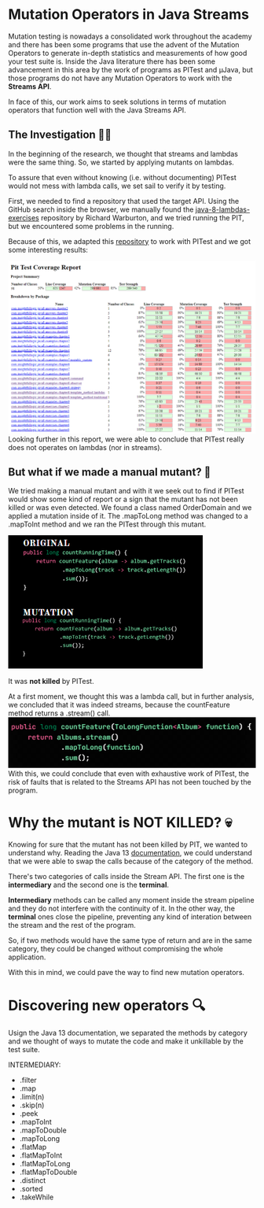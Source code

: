 # Mutation Operators in Java Streams
Mutation testing is nowadays a consolidated work throughout the academy and there has been some programs that use the advent of the Mutation Operators to generate in-depth statistics and measurements of how good your test suite is. Inside the Java literature there has been some advancement in this area by the work of programs as PITest and µJava, but those programs do not have any Mutation Operators to work with the **Streams API**.

In face of this, our work aims to seek solutions in terms of mutation operators that function well with the Java Streams API.
## The Investigation 🕵️‍♂️
In the beginning of the research, we thought that streams and lambdas were the same thing. So, we started by applying mutants on lambdas.

To assure that even without knowing (i.e. without documenting) PITest would not mess with lambda calls, we set sail to verify it by testing.

First, we needed to find a repository that used the target API. Using the GitHub search inside the browser, we manually found the [java-8-lambdas-exercises](https://github.com/RichardWarburton/java-8-lambdas-exercises) repository by Richard Warburton, and we tried running the PIT, but we encountered some problems in the running.

Because of this, we adapted this [repository](https://github.com/eas5/java-8-lambdas-exercises) to work with PITest and we got some interesting 
results:

![](media/pitReport.png?raw=true "PITEST REPORTS")
Looking further in this report, we were able to conclude that PITest really does not operates on lambdas (nor in streams). 

## But what if we made a manual mutant? 🤔
We tried making a manual mutant and with it we seek out to find if PITest would show some kind of report or a sign that the mutant has not been killed or was even detected.
We found a class named OrderDomain and we applied a mutation inside of it. The .mapToLong method was changed to a .mapToInt method and we ran the PITest through this mutant.

![](media/orderDomain.png?raw=true "ORDERDOMAIN")

It was **not killed** by PITest.

At a first moment, we thought this was a lambda call, but in further analysis, we concluded that it was indeed streams, because the countFeature method returns a .stream() call.
![](media/countFeature.png?raw=true "ORDERDOMAIN")
With this, we could conclude that even with exhaustive work of PITest, the risk of faults that is related to the Streams API has not been touched by the program.


# Why the mutant is NOT KILLED? 💀
Knowing for sure that the mutant has not been killed by PIT, we wanted to understand why. Reading the Java 13 [documentation](https://docs.oracle.com/en/java/javase/13/docs/api/java.base/java/util/stream/package-summary.html), we could understand that we were able to swap the calls because of the category of the method.

There's two categories of calls inside the Stream API. The first one is the **intermediary** and the second one is the **terminal**.

**Intermediary** methods can be called any moment inside the stream pipeline and they do not interfere with the continuity of it. In the other way, the **terminal** ones close the pipeline, preventing any kind of interation between the stream and the rest of the program.

So, if two methods would have the same type of return and are in the same category, they could be changed without compromising the whole application.

With this in mind, we could pave the way to find new mutation operators.

# Discovering new operators 🔍

Usign the Java 13 documentation, we separated the methods by category and we thought of ways to mutate the code and make it unkillable by the test suite.

INTERMEDIARY:
* .filter
* .map
* .limit(n)
* .skip(n)
* .peek
* .mapToInt
* .mapToDouble
* .mapToLong
* .flatMap
* .flatMapToInt
* .flatMapToLong
* .flatMapToDouble
* .distinct
* .sorted
* .takeWhile




